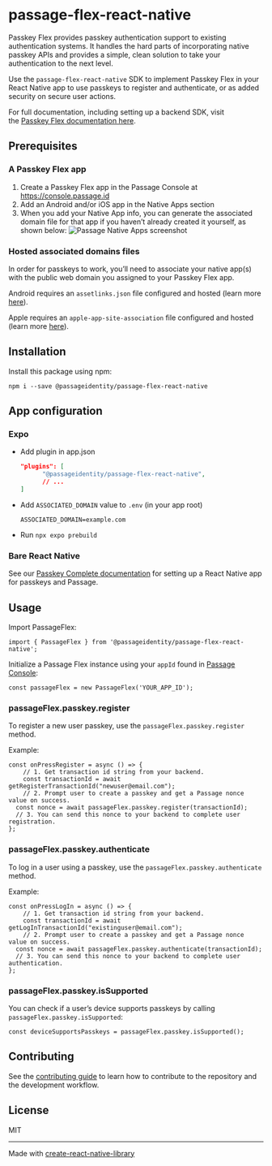 # passage-flex-react-native

Passkey Flex provides passkey authentication support to existing authentication systems. It handles the hard parts of incorporating native passkey APIs and provides a simple, clean solution to take your authentication to the next level.

Use the `passage-flex-react-native` SDK to implement Passkey Flex in your React Native app to use passkeys to register and authenticate, or as added security on secure user actions.

For full documentation, including setting up a backend SDK, visit the [Passkey Flex documentation here](https://docs-v2.passage.id/flex).

## Prerequisites

### A Passkey Flex app

1. Create a Passkey Flex app in the Passage Console at https://console.passage.id 
2. Add an Android and/or iOS app in the Native Apps section
3. When you add your Native App info, you can generate the associated domain file for that app if you haven’t already created it yourself, as shown below:
![Passage Native Apps screenshot](https://docs-v2.passage.id/_next/image?url=%2Fimages%2Fdownload-config.png&w=3840&q=75)


### Hosted associated domains files

In order for passkeys to work, you’ll need to associate your native app(s) with the public web domain you assigned to your Passkey Flex app.

Android requires an `assetlinks.json` file configured and hosted (learn more [here](https://developer.android.com/identity/sign-in/credential-manager#add-support-dal)).

Apple requires an `apple-app-site-association` file configured and hosted (learn more [here](https://developer.apple.com/documentation/Xcode/supporting-associated-domains)).

## Installation

Install this package using npm:

```
npm i --save @passageidentity/passage-flex-react-native
```

## App configuration

### Expo

- Add plugin in app.json
    
    ```json
    "plugins": [
          "@passageidentity/passage-flex-react-native",
          // ...
    ]
    ```
    
- Add `ASSOCIATED_DOMAIN` value to `.env` (in your app root)
    
    ```
    ASSOCIATED_DOMAIN=example.com
    ```
    
- Run `npx expo prebuild`

### Bare React Native

See our [Passkey Complete documentation](https://docs.passage.id/mobile/cross-platform/cross-platform-passkey-configuration) for setting up a React Native app for passkeys and Passage.

## Usage

Import PassageFlex:

```tsx
import { PassageFlex } from '@passageidentity/passage-flex-react-native';
```

Initialize a Passage Flex instance using your `appId` found in [Passage Console](https://console.passage.id/):

```tsx
const passageFlex = new PassageFlex('YOUR_APP_ID');
```

### passageFlex.passkey.register

To register a new user passkey, use the `passageFlex.passkey.register` method.

Example:

```tsx
const onPressRegister = async () => {
	// 1. Get transaction id string from your backend.
	const transactionId = await getRegisterTransactionId("newuser@email.com");
	// 2. Prompt user to create a passkey and get a Passage nonce value on success.
  const nonce = await passageFlex.passkey.register(transactionId);
  // 3. You can send this nonce to your backend to complete user registration.
};
```

### passageFlex.passkey.authenticate

To log in a user using a passkey, use the `passageFlex.passkey.authenticate` method.

Example:

```tsx
const onPressLogIn = async () => {
	// 1. Get transaction id string from your backend.
	const transactionId = await getLogInTransactionId("existinguser@email.com");
	// 2. Prompt user to create a passkey and get a Passage nonce value on success.
  const nonce = await passageFlex.passkey.authenticate(transactionId);
  // 3. You can send this nonce to your backend to complete user authentication.
};
```

### passageFlex.passkey.isSupported

You can check if a user’s device supports passkeys by calling `passageFlex.passkey.isSupported`:

```tsx
const deviceSupportsPasskeys = passageFlex.passkey.isSupported();
```


## Contributing

See the [contributing guide](CONTRIBUTING.md) to learn how to contribute to the repository and the development workflow.

## License

MIT

---

Made with [create-react-native-library](https://github.com/callstack/react-native-builder-bob)
